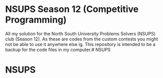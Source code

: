 # NSUPS Season 12 (Competitive Programming)
All my solution for the North South University Problems Solvers (NSUPS) club (Season 12). As these are codes from the custom contests you might not be able to use it anywhere else ig. This repository is intended to be a backup for the code files in my computer.# NSUPS
# NSUPS
